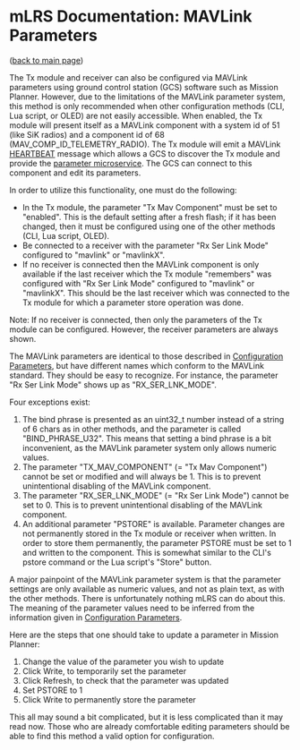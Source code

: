 # mLRS Documentation: MAVLink Parameters #

([back to main page](../README.md))

The Tx module and receiver can also be configured via MAVLink parameters using ground control station (GCS) software such as Mission Planner. However, due to the limitations of the MAVLink parameter system, this method is only recommended when other configuration methods (CLI, Lua script, or OLED) are not easily accessible. When enabled, the Tx module will present itself as a MAVLink component with a system id of 51 (like SiK radios) and a component id of 68 (MAV_COMP_ID_TELEMETRY_RADIO). The Tx module will emit a MAVLink [HEARTBEAT](https://mavlink.io/en/services/heartbeat.html) message which allows a GCS to discover the Tx module and provide the [parameter microservice](https://mavlink.io/en/services/parameter.html). The GCS can connect to this component and edit its parameters.

In order to utilize this functionality, one must do the following:
- In the Tx module, the parameter "Tx Mav Component" must be set to "enabled". This is the default setting after a fresh flash; if it has been changed, then it must be configured using one of the other methods (CLI, Lua script, OLED).
- Be connected to a receiver with the parameter "Rx Ser Link Mode" configured to "mavlink" or "mavlinkX".
- If no receiver is connected then the MAVLink component is only available if the last receiver which the Tx module "remembers" was configured with "Rx Ser Link Mode" configured to "mavlink" or "mavlinkX". This should be the last receiver which was connected to the Tx module for which a parameter store operation was done. 

Note: If no receiver is connected, then only the parameters of the Tx module can be configured. However, the receiver parameters are always shown.

The MAVLink parameters are identical to those described in [Configuration Parameters](PARAMETERS.md), but have different names which conform to the MAVLink standard. They should be easy to recognize. For instance, the parameter "Rx Ser Link Mode" shows up as "RX_SER_LNK_MODE". 

Four exceptions exist:
1. The bind phrase is presented as an uint32_t number instead of a string of 6 chars as in other methods, and the parameter is called "BIND_PHRASE_U32". This means that setting a bind phrase is a bit inconvenient, as the MAVLink parameter system only allows numeric values.
2. The parameter "TX_MAV_COMPONENT" (= "Tx Mav Component") cannot be set or modified and will always be 1. This is to prevent unintentional disabling of the MAVLink component.
3. The parameter "RX_SER_LNK_MODE" (= "Rx Ser Link Mode") cannot be set to 0. This is to prevent unintentional disabling of the MAVLink component.
4. An additional parameter "PSTORE" is available. Parameter changes are not permanently stored in the Tx module or receiver when written. In order to store them permanently, the parameter PSTORE must be set to 1 and written to the component. This is somewhat similar to the CLI's pstore command or the Lua script's "Store" button.

A major painpoint of the MAVLink parameter system is that the parameter settings are only available as numeric values, and not as plain text, as with the other methods. There is unfortunately nothing mLRS can do about this. The meaning of the parameter values need to be inferred from the information given in [Configuration Parameters](PARAMETERS.md).

Here are the steps that one should take to update a parameter in Mission Planner:

1. Change the value of the parameter you wish to update
2. Click Write, to temporarily set the parameter
3. Click Refresh, to check that the parameter was updated
4. Set PSTORE to 1
5. Click Write to permanently store the parameter

This all may sound a bit complicated, but it is less complicated than it may read now. Those who are already comfortable editing parameters should be able to find this method a valid option for configuration.
